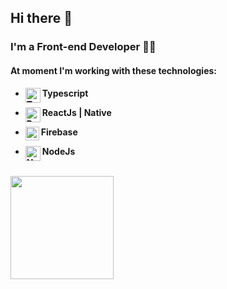 ## Hi there 👋

### I'm a Front-end Developer 👨‍💻

#### At moment I'm working with these technologies:

- <strong>Typescript<img align="left" alt="Typescript" width="24px" src="https://cdn.worldvectorlogo.com/logos/typescript.svg" /></strong>
 
- <strong>ReactJs | Native<img align="left" alt="React" width="24px" src="https://cdn.worldvectorlogo.com/logos/react-2.svg" /></strong>

- <strong>Firebase<img align="left" alt="Firebase" width="22px" src="https://cdn.worldvectorlogo.com/logos/firebase-1.svg"/></strong>
 
- <strong>NodeJs <img align="left" alt="NodeJs" width="24px" src="https://cdn.worldvectorlogo.com/logos/nodejs-icon.svg" /></strong>

<br />

<div id="status">
 <img height="165px" align="left" src="https://github-readme-stats.vercel.app/api?username=tiagobarros01&show_icons=true&theme=dark" />
</div>
